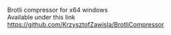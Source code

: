 Brotli compressor for x64 windows  
Available under this link https://github.com/KrzysztofZawisla/BrotliCompressor

